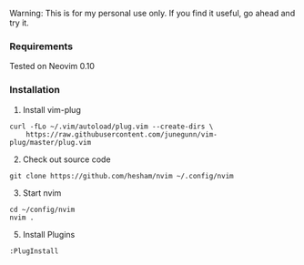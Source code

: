 Warning: This is for my personal use only. If you find it useful, go ahead and try it.

### Requirements

Tested on Neovim 0.10

### Installation

1. Install vim-plug
```
curl -fLo ~/.vim/autoload/plug.vim --create-dirs \
    https://raw.githubusercontent.com/junegunn/vim-plug/master/plug.vim
```

2. Check out source code
```
git clone https://github.com/hesham/nvim ~/.config/nvim
```

3. Start nvim
```
cd ~/config/nvim
nvim .
```

5. Install Plugins

```
:PlugInstall
```
